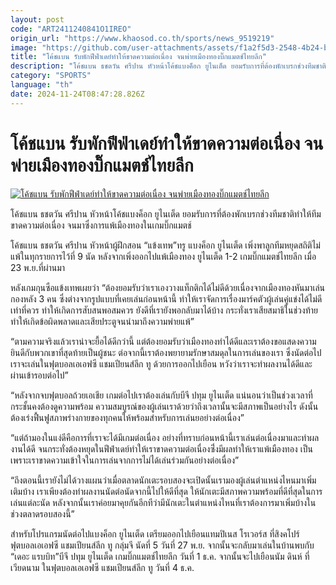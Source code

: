 ```yaml
---
layout: post
code: "ART2411240841O1IREO"
origin_url: "https://www.khaosod.co.th/sports/news_9519219"
image: "https://github.com/user-attachments/assets/f1a2f5d3-2548-4b24-bcf9-d300f9bb89c4"
title: "โค้ชแบน รับพักฟีฟ่าเดย์ทำให้ขาดความต่อเนื่อง จนพ่ายเมืองทองบิ๊กแมตช์ไทยลีก"
description: "โค้ชแบน ธชตวัน ศรีปาน หัวหน้าโค้ชแบงค็อก ยูไนเต็ด ยอมรับการที่ต้องพักเบรกช่วงทีมชาติทำให้ทีมขาดความต่อเนื่อง จนมาซึ่งการแพ้เมืองทองในเกมบิ๊กแมตช์"
category: "SPORTS"
language: "th"
date: 2024-11-24T08:47:28.826Z
---
```


# โค้ชแบน รับพักฟีฟ่าเดย์ทำให้ขาดความต่อเนื่อง จนพ่ายเมืองทองบิ๊กแมตช์ไทยลีก

[![โค้ชแบน รับพักฟีฟ่าเดย์ทำให้ขาดความต่อเนื่อง จนพ่ายเมืองทองบิ๊กแมตช์ไทยลีก](https://www.khaosod.co.th/wpapp/uploads/2024/11/Tochtawan.jpg "โค้ชแบน รับพักฟีฟ่าเดย์ทำให้ขาดความต่อเนื่อง จนพ่ายเมืองทองบิ๊กแมตช์ไทยลีก")](https://www.khaosod.co.th/wpapp/uploads/2024/11/Tochtawan.jpg)

โค้ชแบน ธชตวัน ศรีปาน หัวหน้าโค้ชแบงค็อก ยูไนเต็ด ยอมรับการที่ต้องพักเบรกช่วงทีมชาติทำให้ทีมขาดความต่อเนื่อง จนมาซึ่งการแพ้เมืองทองในเกมบิ๊กแมตช์

โค้ชแบน ธชตวัน ศรีปาน หัวหน้าผู้ฝึกสอน “แข้งเทพ”ทรู แบงค็อก ยูไนเต็ด เพิ่งพาลูกทีมหยุดสถิติไม่แพ้ในทุกรายการไว้ที่ 9 นัด หลังจากเพิ่งออกไปแพ้เมืองทอง ยูไนเต็ด 1-2 เกมบิ๊กแมตช์ไทยลีก เมื่อ 23 พ.ย.ที่ผ่านมา

หลังเกมกุนซือแข้งเทพเผยว่า “ต้องยอมรับว่าเราเองวางแท็กติกได้ไม่ดีด้วยเนื่องจากเมืองทองหันมาเล่นกองหลัง 3 คน ซึ่งต่างจากรูปแบบที่เคยเล่นก่อนหน้านี้ ทำให้เราจัดการเรื่องมาร์คตัวผู้เล่นคู่แข่งได้ไม่ดีเท่าที่ควร ทำให้เกิดการสับสนพอสมควร ยังดีที่เรายังพอกลับมาได้บ้าง กระทั่งเราเสียสมาธิในช่วงท้ายทำให้เกิดข้อผิดพลาดและเสียประตูจนนำมาถึงความพ่ายแพ้”

“ตามความจริงแล้วเราน่าจะยื้อได้ดีกว่านี้ แต่ต้องยอมรับว่าเมืองทองทำได้ดีและเราต้องขอแสดงความยินดีกับพวกเขาที่สุดท้ายเป็นผู้ชนะ ต่อจากนี้เราต้องพยายามรักษาสมดุลในการเล่นของเรา ซึ่งนัดต่อไปเราจะเล่นในฟุตบอลเอเอฟซี แชมเปียนส์ลีก ทู ด้วยการออกไปเยือน หวังว่าเราจะทำผลงานได้ดีและผ่านเข้ารอบต่อไป”

“หลังจากจบฟุตบอลถ้วยเอเชีย เกมต่อไปเราต้องเล่นกับบีจี ปทุม ยูไนเต็ด แน่นอนว่าเป็นช่วงเวลาที่กระชั้นคงต้องดูความพร้อม ความสมบูรณ์ของผู้เล่นเราด้วยว่าถึงเวลานั้นจะมีสภาพเป็นอย่างไร ดังนั้นต้องเร่งฟื้นฟูสภาพร่างกายของทุกคนให้พร้อมสำหรับการเล่นยอย่างต่อเนื่อง”

“แต่ถ้ามองในแง่ดีคือการที่เราจะได้มีเกมต่อเนื่อง อย่างที่ทราบก่อนหน้านี้เราเล่นต่อเนื่องมาและทำผลงานได้ดี จนกระทั่งต้องหยุดในฟีฟ่าเดย์ทำให้เราขาดความต่อเนื่องซึ่่งมีผลทำให้เราแพ้เมืองทอง เป็นเพราะเราขาดความเข้าใจในการเล่นจากการไม่ได้เล่นร่วมกันอย่างต่อเนื่อง”

“ถึงตอนนี้เรายังไม่ได้วางแผนว่าเมื่อตลาดนักเตะรอบสองจะเปิดนั้นเรามองผู้เล่นตำแหน่งไหนมาเพิ่มเติมบ้าง เราเพียงต้องทำผลงานนัดต่อนัดจากนี้ไปให้ดีที่สุด ให้นักเตะมีสภาพความพร้อมที่ดีที่สุดในการเล่นแต่ละนัด หลังจากนั้นเราค่อยมาคุยกันอีกทีว่ามีนักเตะในตำแหน่งไหนที่เราต้องการมาเพิ่มบ้างในช่วงตลาดรอบสองนี้”

สำหรับโปรแกรมนัดต่อไปแบงค็อก ยูไนเต็ด เตรียมออกไปเยือนแทมปิเนส โรเวอร์ส ที่สิงคโปร์ ฟุตบอลเอเอฟซี แชมเปียนส์ลีก ทู กลุ่มจี นัดที่ 5 วันที่ 27 พ.ย. จากนั้นจะกลับมาเล่นในบ้านพบกับ “เดอะ แรบบิท”บีจี ปทุม ยูไนเต็ด เกมบิ๊กแมตช์ไทยลีก วันที่ 1 ธ.ค. จากนั้นจะไปเยือนนัม ดินห์ ที่เวียดนาม ในฟุตบอลเอเอฟซี แชมเปียนส์ลีก ทู วันที่ 4 ธ.ค.